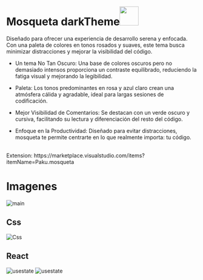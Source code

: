  <h1>Mosqueta darkTheme<img src="https://raw.githubusercontent.com/pa-ku/mosqueta_vstheme/main/icon.png" heigth="50px" width="50px"></h1>

Diseñado para ofrecer una experiencia de desarrollo serena y enfocada. Con una paleta de colores en tonos rosados y suaves, este tema busca minimizar distracciones y mejorar la visibilidad del código.

- Un tema No Tan Oscuro: Una base de colores oscuros pero no demasiado intensos proporciona un contraste equilibrado, reduciendo la fatiga visual y mejorando la legibilidad.

- Paleta: Los tonos predominantes en rosa y azul claro crean una atmósfera cálida y agradable, ideal para largas sesiones de codificación.

- Mejor Visibilidad de Comentarios: Se destacan con un verde oscuro y cursiva, facilitando su lectura y diferenciación del resto del código.

- Enfoque en la Productividad: Diseñado para evitar distracciones, mosqueta te permite centrarte en lo que realmente importa: tu código.

<br>
Extension: https://marketplace.visualstudio.com/items?itemName=Paku.mosqueta

# Imagenes

![main](https://raw.githubusercontent.com/pa-ku/mosqueta_vstheme/main/readme_images/main.png)

## Css

![Css](https://raw.githubusercontent.com/pa-ku/mosqueta_vstheme/main/readme_images/css.png)

## React

![usestate](https://raw.githubusercontent.com/pa-ku/mosqueta_vstheme/main/readme_images/react.png)
![usestate](https://raw.githubusercontent.com/pa-ku/mosqueta_vstheme/main/readme_images/react2.png)
